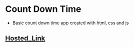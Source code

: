 # Count Down Time

  - Basic count down time app created with html, css and js

## [Hosted_Link](https://amanulla2022.github.io/countdown-time/)
